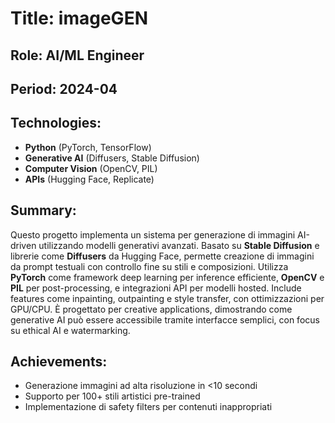# Title: imageGEN
## Role: AI/ML Engineer
## Period: 2024-04
## Technologies:
- **Python** (PyTorch, TensorFlow)
- **Generative AI** (Diffusers, Stable Diffusion)
- **Computer Vision** (OpenCV, PIL)
- **APIs** (Hugging Face, Replicate)
## Summary:
Questo progetto implementa un sistema per generazione di immagini AI-driven utilizzando modelli generativi avanzati. Basato su **Stable Diffusion** e librerie come **Diffusers** da Hugging Face, permette creazione di immagini da prompt testuali con controllo fine su stili e composizioni. Utilizza **PyTorch** come framework deep learning per inference efficiente, **OpenCV** e **PIL** per post-processing, e integrazioni API per modelli hosted. Include features come inpainting, outpainting e style transfer, con ottimizzazioni per GPU/CPU. È progettato per creative applications, dimostrando come generative AI può essere accessibile tramite interfacce semplici, con focus su ethical AI e watermarking.
## Achievements:
- Generazione immagini ad alta risoluzione in <10 secondi
- Supporto per 100+ stili artistici pre-trained
- Implementazione di safety filters per contenuti inappropriati